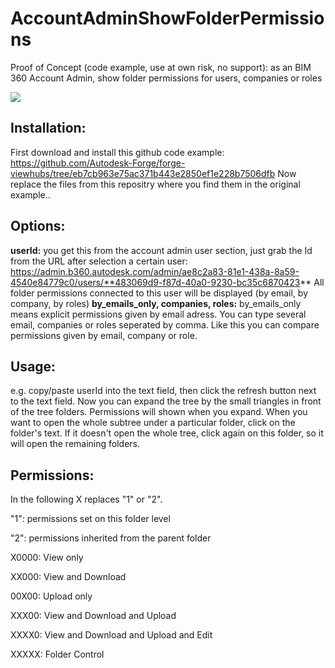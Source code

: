 # AccountAdminShowFolderPermissions
Proof of Concept (code example, use at own risk, no support): as an BIM 360 Account Admin, show folder permissions for users, companies or roles

<img src="https://github.com/Henaccount/AccountAdminShowFolderPermissions/POCaccountadminfolderpermissions.png">

## Installation: 

First download and install this github code example: https://github.com/Autodesk-Forge/forge-viewhubs/tree/eb7cb963e75ac371b443e2850ef1e228b7506dfb
Now replace the files from this repositry where you find them in the original example..

## Options:

**userId:** you get this from the account admin user section, just grab the Id from the URL after selection a certain user: https://admin.b360.autodesk.com/admin/ae8c2a83-81e1-438a-8a59-4540e84779c0/users/**483069d9-f87d-40a0-9230-bc35c6870423** All folder permissions connected to this user will be displayed (by email, by company, by roles)
**by_emails_only, companies, roles:** by_emails_only means explicit permissions given by email adress. You can type several email, companies or roles seperated by comma. Like this you can compare permissions given by email, company or role.


## Usage:

e.g. copy/paste userId into the text field, then click the refresh button next to the text field. Now you can expand the tree by the small triangles in front of the tree folders. Permissions will shown when you expand. When you want to open the whole subtree under a particular folder, click on the folder's text. If it doesn't open the whole tree, click again on this folder, so it will open the remaining folders.


## Permissions:

In the following X replaces "1" or "2".

"1": permissions set on this folder level

"2": permissions inherited from the parent folder


X0000: View only

XX000: View and Download

00X00: Upload only

XXX00: View and Download and Upload

XXXX0: View and Download and Upload and Edit

XXXXX: Folder Control


